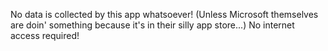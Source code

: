 No data is collected by this app whatsoever! (Unless Microsoft themselves are doin' something because it's in their silly app store...) No internet access required!